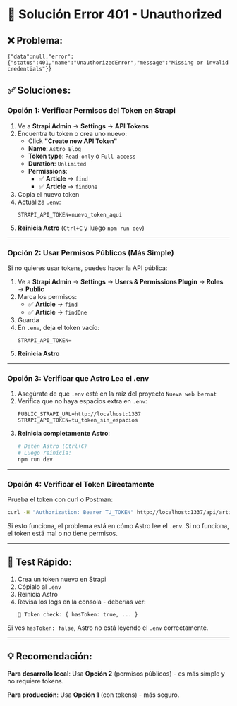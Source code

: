 # 🔧 Solución Error 401 - Unauthorized

## ❌ **Problema:**
```
{"data":null,"error":{"status":401,"name":"UnauthorizedError","message":"Missing or invalid credentials"}}
```

## ✅ **Soluciones:**

### **Opción 1: Verificar Permisos del Token en Strapi**

1. Ve a **Strapi Admin** → **Settings** → **API Tokens**
2. Encuentra tu token o crea uno nuevo:
   - Click **"Create new API Token"**
   - **Name**: `Astro Blog`
   - **Token type**: `Read-only` o `Full access`
   - **Duration**: `Unlimited`
   - **Permissions**: 
     - ✅ **Article** → `find`
     - ✅ **Article** → `findOne`
3. Copia el nuevo token
4. Actualiza `.env`:
   ```env
   STRAPI_API_TOKEN=nuevo_token_aqui
   ```
5. **Reinicia Astro** (`Ctrl+C` y luego `npm run dev`)

---

### **Opción 2: Usar Permisos Públicos (Más Simple)**

Si no quieres usar tokens, puedes hacer la API pública:

1. Ve a **Strapi Admin** → **Settings** → **Users & Permissions Plugin** → **Roles** → **Public**
2. Marca los permisos:
   - ✅ **Article** → `find`
   - ✅ **Article** → `findOne`
3. Guarda
4. En `.env`, deja el token vacío:
   ```env
   STRAPI_API_TOKEN=
   ```
5. **Reinicia Astro**

---

### **Opción 3: Verificar que Astro Lea el .env**

1. Asegúrate de que `.env` esté en la raíz del proyecto `Nueva web bernat`
2. Verifica que no haya espacios extra en `.env`:
   ```env
   PUBLIC_STRAPI_URL=http://localhost:1337
   STRAPI_API_TOKEN=tu_token_sin_espacios
   ```
3. **Reinicia completamente Astro**:
   ```bash
   # Detén Astro (Ctrl+C)
   # Luego reinicia:
   npm run dev
   ```

---

### **Opción 4: Verificar el Token Directamente**

Prueba el token con curl o Postman:

```bash
curl -H "Authorization: Bearer TU_TOKEN" http://localhost:1337/api/articles?locale=es
```

Si esto funciona, el problema está en cómo Astro lee el `.env`.
Si no funciona, el token está mal o no tiene permisos.

---

## 🧪 **Test Rápido:**

1. Crea un token nuevo en Strapi
2. Cópialo al `.env`
3. Reinicia Astro
4. Revisa los logs en la consola - deberías ver:
   ```
   🔑 Token check: { hasToken: true, ... }
   ```

Si ves `hasToken: false`, Astro no está leyendo el `.env` correctamente.

---

## 💡 **Recomendación:**

**Para desarrollo local**: Usa **Opción 2** (permisos públicos) - es más simple y no requiere tokens.

**Para producción**: Usa **Opción 1** (con tokens) - más seguro.

